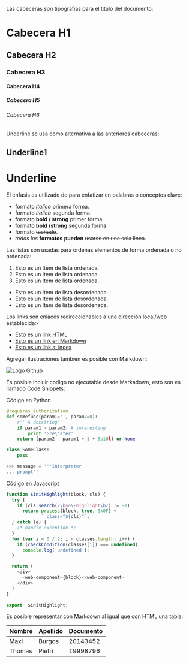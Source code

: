 Las cabeceras son tipografias para el titulo del documento:


# Cabecera H1
## Cabecera H2
### Cabecera H3
#### Cabecera H4
##### Cabecera H5
###### Cabecera H6

Underline se usa como alternativa a las anteriores cabeceras:

Underline1
-----------
Underline
==========

El enfasis es utilizado do para enfatizar en palabras o conceptos clave:

- formato *italica* primera forma.
- formato _italica_ segunda forma.
- formato **bold / strong** primer forma.
- formato __bold /strong__ segunda forma.
- formato ~~tachado~~.
- *todos* _los_ **formatos** __pueden__ ~~usarse en una sola linea~~. 

Las listas son usadas para ordenas elementos de forma ordenada o no ordenada:

1. Esto es un Item de lista ordenada.
2. Esto es un Item de lista ordenada.
3. Esto es un Item de lista ordenada.
- Esto es un Item de lista desordenada.
- Esto es un Item de lista desordenada.
- Esto es un Item de lista desordenada.

Los links son enlaces redireccionables a una dirección local/web establecida>

- <a href="http://google.com">Esto es un link HTML</a>
- [Esto es un link en Markdown](http>//google.com)
- [Esto es un link al index](index.html)

Agregar ilustraciones también es posible con Markdown:

![Logo Github](https://www.muylinux.com/wp-content/uploads/2017/06/github.png)

Es posible incluir codigo no ejecutable desde Markadown, esto son es llamado Code Snippets:

Código en Python
``` python
@requires_authorization
def somefunc(param1='', param2=0):
    r'''A docstring'''
    if param1 > param2: # interesting
        print 'Gre\'ater'
    return (param2 - param1 + 1 + 0b10l) or None

class SomeClass:
    pass

>>> message = '''interpreter
... prompt'''
````

Código en Javascript
``` Javascript
function $initHighlight(block, cls) {
  try {
    if (cls.search(/\bno\-highlight\b/) != -1)
      return process(block, true, 0x0F) +
             ` class="${cls}"`;
  } catch (e) {
    /* handle exception */
  }
  for (var i = 0 / 2; i < classes.length; i++) {
    if (checkCondition(classes[i]) === undefined)
      console.log('undefined');
  }

  return (
    <div>
      <web-component>{block}</web-component>
    </div>
  )
}

export  $initHighlight;
```

Es posible representar con Markdown al igual que con HTML una tabla:

| Nombre | Apellido | Documento |
| ------ | -------- | --------- |
| Maxi | Burgos | 20143452
| Thomas | Pietri| 19998796


